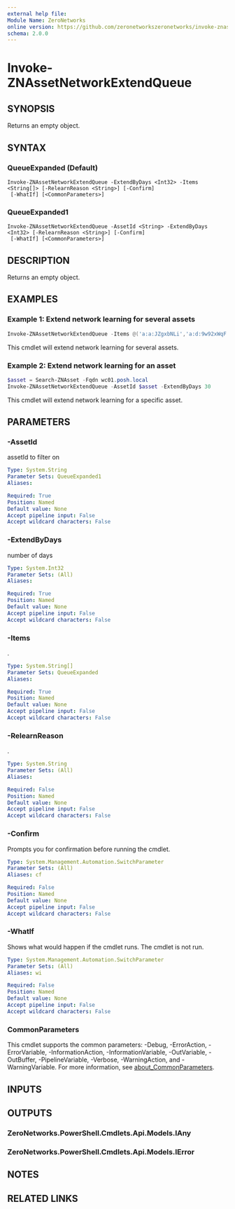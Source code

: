 ```yaml
---
external help file:
Module Name: ZeroNetworks
online version: https://github.com/zeronetworkszeronetworks/invoke-znassetnetworkextendqueue
schema: 2.0.0
---
```


# Invoke-ZNAssetNetworkExtendQueue

## SYNOPSIS
Returns an empty object.

## SYNTAX

### QueueExpanded (Default)
```
Invoke-ZNAssetNetworkExtendQueue -ExtendByDays <Int32> -Items <String[]> [-RelearnReason <String>] [-Confirm]
 [-WhatIf] [<CommonParameters>]
```

### QueueExpanded1
```
Invoke-ZNAssetNetworkExtendQueue -AssetId <String> -ExtendByDays <Int32> [-RelearnReason <String>] [-Confirm]
 [-WhatIf] [<CommonParameters>]
```

## DESCRIPTION
Returns an empty object.

## EXAMPLES

### Example 1: Extend network learning for several assets
```powershell
Invoke-ZNAssetNetworkExtendQueue -Items @('a:a:JZgxbNLi','a:d:9w92xWqF') -ExtendByDays 30
```

This cmdlet will extend network learning for several assets.

### Example 2: Extend network learning for an asset
```powershell
$asset = Search-ZNAsset -Fqdn wc01.posh.local
Invoke-ZNAssetNetworkExtendQueue -AssetId $asset -ExtendByDays 30
```

This cmdlet will extend network learning for a specific asset.

## PARAMETERS

### -AssetId
assetId to filter on

```yaml
Type: System.String
Parameter Sets: QueueExpanded1
Aliases:

Required: True
Position: Named
Default value: None
Accept pipeline input: False
Accept wildcard characters: False
```

### -ExtendByDays
number of days

```yaml
Type: System.Int32
Parameter Sets: (All)
Aliases:

Required: True
Position: Named
Default value: None
Accept pipeline input: False
Accept wildcard characters: False
```

### -Items
.

```yaml
Type: System.String[]
Parameter Sets: QueueExpanded
Aliases:

Required: True
Position: Named
Default value: None
Accept pipeline input: False
Accept wildcard characters: False
```

### -RelearnReason
.

```yaml
Type: System.String
Parameter Sets: (All)
Aliases:

Required: False
Position: Named
Default value: None
Accept pipeline input: False
Accept wildcard characters: False
```

### -Confirm
Prompts you for confirmation before running the cmdlet.

```yaml
Type: System.Management.Automation.SwitchParameter
Parameter Sets: (All)
Aliases: cf

Required: False
Position: Named
Default value: None
Accept pipeline input: False
Accept wildcard characters: False
```

### -WhatIf
Shows what would happen if the cmdlet runs.
The cmdlet is not run.

```yaml
Type: System.Management.Automation.SwitchParameter
Parameter Sets: (All)
Aliases: wi

Required: False
Position: Named
Default value: None
Accept pipeline input: False
Accept wildcard characters: False
```

### CommonParameters
This cmdlet supports the common parameters: -Debug, -ErrorAction, -ErrorVariable, -InformationAction, -InformationVariable, -OutVariable, -OutBuffer, -PipelineVariable, -Verbose, -WarningAction, and -WarningVariable. For more information, see [about_CommonParameters](http://go.microsoft.com/fwlink/?LinkID=113216).

## INPUTS

## OUTPUTS

### ZeroNetworks.PowerShell.Cmdlets.Api.Models.IAny

### ZeroNetworks.PowerShell.Cmdlets.Api.Models.IError

## NOTES

## RELATED LINKS

